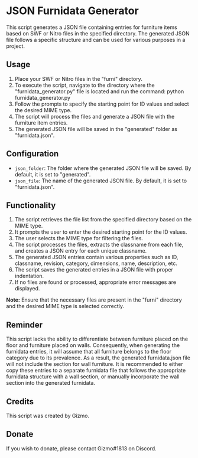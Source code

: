 # JSON Furnidata Generator

This script generates a JSON file containing entries for furniture items based on SWF or Nitro files in the specified directory. The generated JSON file follows a specific structure and can be used for various purposes in a project.

## Usage

1. Place your SWF or Nitro files in the "furni" directory.
2. To execute the script, navigate to the directory where the "furnidata_generator.py" file is located and run the command: python furnidata_generator.py
3. Follow the prompts to specify the starting point for ID values and select the desired MIME type.
4. The script will process the files and generate a JSON file with the furniture item entries.
5. The generated JSON file will be saved in the "generated" folder as "furnidata.json".

## Configuration

- `json_folder`: The folder where the generated JSON file will be saved. By default, it is set to "generated".
- `json_file`: The name of the generated JSON file. By default, it is set to "furnidata.json".

## Functionality

1. The script retrieves the file list from the specified directory based on the MIME type.
2. It prompts the user to enter the desired starting point for the ID values.
3. The user selects the MIME type for filtering the files.
4. The script processes the files, extracts the classname from each file, and creates a JSON entry for each unique classname.
5. The generated JSON entries contain various properties such as ID, classname, revision, category, dimensions, name, description, etc.
6. The script saves the generated entries in a JSON file with proper indentation.
7. If no files are found or processed, appropriate error messages are displayed.

**Note:** Ensure that the necessary files are present in the "furni" directory and the desired MIME type is selected correctly.

## Reminder
This script lacks the ability to differentiate between furniture placed on the floor and furniture placed on walls. Consequently, when generating the furnidata entries, it will assume that all furniture belongs to the floor category due to its prevalence. As a result, the generated furnidata.json file will not include the section for wall furniture. It is recommended to either copy these entries to a separate furnidata file that follows the appropriate furnidata structure with a wall section, or manually incorporate the wall section into the generated furnidata.

## Credits

This script was created by Gizmo.

## Donate

If you wish to donate, please contact Gizmo#1813 on Discord.
